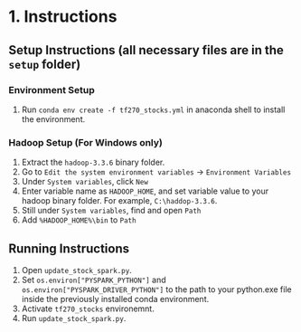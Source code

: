 # 1. Instructions
## Setup Instructions (all necessary files are in the `setup` folder)
### Environment Setup
1. Run `conda env create -f tf270_stocks.yml` in anaconda shell to install the environment.
### Hadoop Setup (For Windows only)
1. Extract the `hadoop-3.3.6` binary folder.
2. Go to `Edit the system environment variables` -> `Environment Variables`
3. Under `System variables`, click `New`
4. Enter variable name as `HADOOP_HOME`, and set variable value to your hadoop binary folder. For example, `C:\haddop-3.3.6`.
5. Still under `System variables`, find and open `Path`
6. Add `%HADOOP_HOME%\bin` to `Path`
## Running Instructions
1. Open `update_stock_spark.py`.
2. Set `os.environ["PYSPARK_PYTHON"]` and `os.environ["PYSPARK_DRIVER_PYTHON"]` to the path to your python.exe file inside the previously installed conda environment.
3. Activate `tf270_stocks` environemnt.
4. Run `update_stock_spark.py`.
